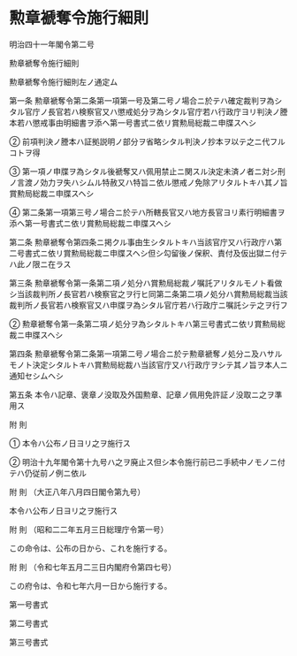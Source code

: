 # 勲章褫奪令施行細則

明治四十一年閣令第二号

勲章褫奪令施行細則

勲章褫奪令施行細則左ノ通定ム

第一条 勲章褫奪令第二条第一項第一号及第二号ノ場合ニ於テハ確定裁判ヲ為シタル官庁ノ長官若ハ検察官又ハ懲戒処分ヲ為シタル官庁若ハ行政庁ヨリ判決ノ謄本若ハ懲戒事由明細書ヲ添ヘ第一号書式ニ依リ賞勲局総裁ニ申牒スヘシ

② 前項判決ノ謄本ハ証拠説明ノ部分ヲ省略シタル判決ノ抄本ヲ以テ之ニ代フルコトヲ得

③ 第一項ノ申牒ヲ為シタル後褫奪又ハ佩用禁止ニ関スル決定未済ノ者ニ対シ刑ノ言渡ノ効力ヲ失ハシムル特赦又ハ特旨ニ依ル懲戒ノ免除アリタルトキハ其ノ旨賞勲局総裁ニ申牒スヘシ

④ 第二条第一項第三号ノ場合ニ於テハ所轄長官又ハ地方長官ヨリ素行明細書ヲ添ヘ第一号書式ニ依リ賞勲局総裁ニ申牒スヘシ

第二条 勲章褫奪令第四条ニ掲クル事由生シタルトキハ当該官庁又ハ行政庁ハ第二号書式ニ依リ賞勲局総裁ニ申牒スヘシ但シ勾留後ノ保釈、責付及仮出獄ニ付テハ此ノ限ニ在ラス

第三条 勲章褫奪令第一条第二項ノ処分ハ賞勲局総裁ノ嘱託アリタルモノト看做シ当該裁判所ノ長官若ハ検察官之ヲ行ヒ同第二条第二項ノ処分ハ賞勲局総裁当該裁判所ノ長官若ハ検察官又ハ申牒ヲ為シタル官庁若ハ行政庁ニ嘱託シテ之ヲ行フ

② 勲章褫奪令第一条第二項ノ処分ヲ為シタルトキハ第三号書式ニ依リ賞勲局総裁ニ申牒スヘシ

第四条 勲章褫奪令第二条第一項第二号ノ場合ニ於テ勲章褫奪ノ処分ニ及ハサルモノト決定シタルトキハ賞勲局総裁ハ当該官庁又ハ行政庁ヲシテ其ノ旨ヲ本人ニ通知セシムヘシ

第五条 本令ハ記章、褒章ノ没取及外国勲章、記章ノ佩用免許証ノ没取ニ之ヲ準用ス

附 則

① 本令ハ公布ノ日ヨリ之ヲ施行ス

② 明治十九年閣令第十九号ハ之ヲ廃止ス但シ本令施行前已ニ手続中ノモノニ付テハ仍従前ノ例ニ依ル

附 則 （大正八年八月四日閣令第九号）

本令ハ公布ノ日ヨリ之ヲ施行ス

附 則 （昭和二二年五月三日総理庁令第一号）

この命令は、公布の日から、これを施行する。

附 則 （令和七年五月二三日内閣府令第四七号）

この府令は、令和七年六月一日から施行する。

第一号書式

[](/./pict/2FH00000056728.pdf)

第二号書式

[](/./pict/2FH00000056729.pdf)

第三号書式

[](/./pict/2FH00000056730.pdf)
